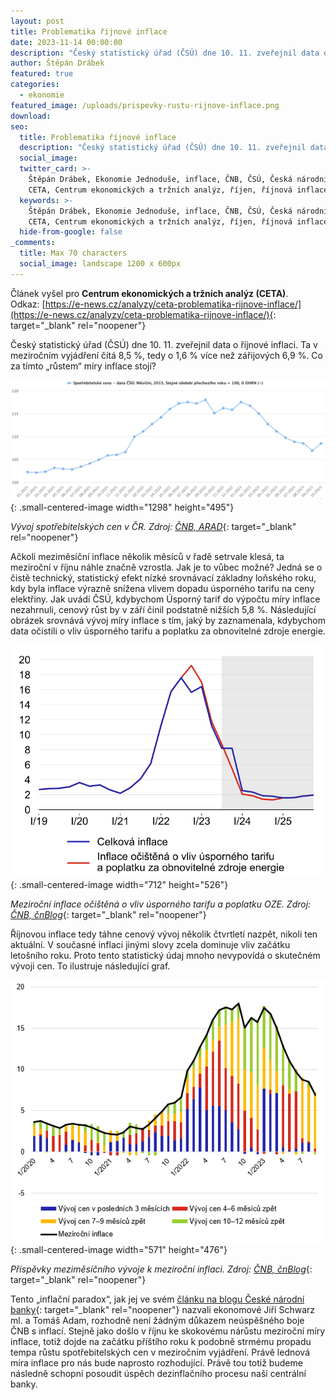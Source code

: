 ```yaml
---
layout: post
title: Problematika říjnové inflace
date: 2023-11-14 00:00:00
description: "Český statistický úřad (ČSÚ) dne 10. 11. zveřejnil data o říjnové inflaci. Ta v\_meziročním vyjádření čítá 8,5 %, tedy o 1,6 % více než zářijových 6,9 %. Co za tímto „růstem“ míry inflace stojí?"
author: Štěpán Drábek
featured: true
categories:
  - ekonomie
featured_image: /uploads/prispevky-rustu-rijnove-inflace.png
download:
seo:
  title: Problematika říjnové inflace
  description: "Český statistický úřad (ČSÚ) dne 10. 11. zveřejnil data o říjnové inflaci. Ta v\_meziročním vyjádření čítá 8,5 %, tedy o 1,6 % více než zářijových 6,9 %. Co za tímto „růstem“ míry inflace stojí?"
  social_image:
  twitter_card: >-
    Štěpán Drábek, Ekonomie Jednoduše, inflace, ČNB, ČSÚ, Česká národní banka,
    CETA, Centrum ekonomických a tržních analýz, říjen, říjnová inflace, 2023
  keywords: >-
    Štěpán Drábek, Ekonomie Jednoduše, inflace, ČNB, ČSÚ, Česká národní banka,
    CETA, Centrum ekonomických a tržních analýz, říjen, říjnová inflace, 2023
  hide-from-google: false
_comments:
  title: Max 70 characters
  social_image: landscape 1200 x 600px
---
```

Článek vyšel pro&nbsp;**Centrum ekonomických a tržních analýz (CETA)**. Odkaz:&nbsp;[https://e-news.cz/analyzy/ceta-problematika-rijnove-inflace/](https://e-news.cz/analyzy/ceta-problematika-rijnove-inflace/){: target="_blank" rel="noopener"}



Český statistický úřad (ČSÚ) dne 10. 11. zveřejnil data o říjnové inflaci. Ta v meziročním vyjádření čítá 8,5 %, tedy o 1,6 % více než zářijových 6,9 %. Co za tímto „růstem“ míry inflace stojí?



![](/uploads/inflace-rijen.png){: .small-centered-image width="1298" height="495"}



*Vývoj spotřebitelských cen v ČR. Zdroj:* [*ČNB, ARAD*](https://www.cnb.cz/arad/#/cs/indicators){: target="_blank" rel="noopener"}



Ačkoli meziměsíční inflace několik měsíců v řadě setrvale klesá, ta meziroční v říjnu náhle značně vzrostla. Jak je to vůbec možné? Jedná se o čistě technický, statistický efekt nízké srovnávací základny loňského roku, kdy byla inflace výrazně snížena vlivem dopadu úsporného tarifu na ceny elektřiny. Jak uvádí ČSÚ, kdybychom Úsporný tarif do výpočtu míry inflace nezahrnuli, cenový růst by v září činil podstatně nižších 5,8 %. Následující obrázek srovnává vývoj míry inflace s tím, jaký by zaznamenala, kdybychom data očistili o vliv úsporného tarifu a poplatku za obnovitelné zdroje energie.



![](/uploads/rijnova-inflace-ocistena.png){: .small-centered-image width="712" height="526"}



*Meziroční inflace očištěná o vliv úsporného tarifu a poplatku OZE. Zdroj:* [*ČNB, čnBlog*](https://www.cnb.cz/cs/o_cnb/cnblog/Na-podzim-bude-inflace-zubata-nez-zacatkem-roku-spadne-k-cili/){: target="_blank" rel="noopener"}



Říjnovou inflace tedy táhne cenový vývoj několik čtvrtletí nazpět, nikoli ten aktuální. V současné inflaci jinými slovy zcela dominuje vliv začátku letošního roku. Proto tento statistický údaj mnoho nevypovídá o skutečném vývoji cen. To ilustruje následující graf.



![](/uploads/prispevky-rustu-rijnove-inflace.png){: .small-centered-image width="571" height="476"}



*Příspěvky meziměsíčního vývoje k meziroční inflaci. Zdroj:* [*ČNB, čnBlog*](https://www.cnb.cz/cs/o_cnb/cnblog/Soucasna-inflace-je-veci-minulosti/){: target="_blank" rel="noopener"}



Tento „inflační paradox“, jak jej ve svém [článku na blogu České národní banky](https://www.cnb.cz/cs/o_cnb/cnblog/Inflacni-paradox-rijnova-inflace-vyskoci-inbspkdyby-se-uz-nezdrazovalo/){: target="_blank" rel="noopener"} nazvali ekonomové Jiří Schwarz ml. a Tomáš Adam, rozhodně není žádným důkazem neúspěšného boje ČNB s inflací. Stejně jako došlo v říjnu ke skokovému nárůstu meziroční míry inflace, totiž dojde na začátku příštího roku k podobně strmému propadu tempa růstu spotřebitelských cen v meziročním vyjádření. Právě lednová míra inflace pro nás bude naprosto rozhodující. Právě tou totiž budeme následně schopni posoudit úspěch dezinflačního procesu naší centrální banky.